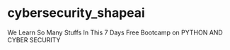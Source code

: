 # cybersecurity_shapeai
We Learn So Many Stuffs In This 7 Days Free Bootcamp on PYTHON AND CYBER SECURITY 
